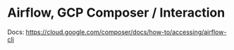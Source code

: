 # Airflow, GCP Composer / Interaction

Docs:
https://cloud.google.com/composer/docs/how-to/accessing/airflow-cli
